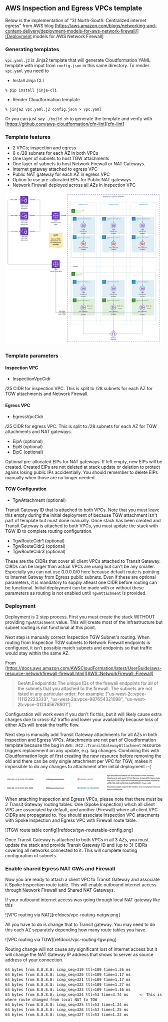 ## AWS Inspection and Egress VPCs template

Below is the implementation of "3) North-South: Centralized internet egress" from AWS blog [https://aws.amazon.com/blogs/networking-and-content-delivery/deployment-models-for-aws-network-firewall/][Deployment models for AWS Network Firewall]

### Generating templates

`vpc.yaml.j2` is Jinja2 template that will generate Cloudformation YAML template with
input from `config.json` in this same directory. To render `vpc.yaml` you need to

* Install Jinja CLI

```
% pip install jinja-cli
``` 

* Render Cloudformation template

``` 
% jinja2 vpc.yaml.j2 config.json > vpc.yaml
```

Or you can just say `./build.sh` to generate the template and verify with [https://github.com/aws-cloudformation/cfn-lint][cfn-lint]

### Template features
* 2 VPCs; inspection and egress
* 6 x /28 subnets for each AZ in both VPCs
* One layer of subnets to host TGW attachments
* One layer of subnets to host Network Firewall or NAT Gateways.
* Internet gataway attached to egress VPC
* Public NAT gateway for each AZ in egress VPC
* Option to use pre-allocated EIPs for Public NAT gateways
* Network Firewall deployed across all AZs in inspection VPC

![Network diagram](diagram.png)

### Template parameters

#### Inspection VPC

   * InspectionVpcCidr

/25 CIDR for inspection VPC. This is split to /28 subnets for each AZ for TGW attachments and Network Firewall.

#### Egress VPC

   * EgressVpcCidr

/25 CIDR for egress VPC. This is split to /28 subnets for each AZ for TGW attachments and NAT gateways.

   * EipA (optional)
   * EipB (optional)
   * EipC (optional)

Optional pre-allocated EIPs for NAT gateways. If left empty, new EIPs will be created. Created EIPs
are not deleted at stack update or deletion to protect agains losing public IPs accidentially.
You should remember to delete EIPs manually when those are no longer needed.

#### TGW Configuration

   * TgwAttachment (optional)

Transit Gateway ID that is attached to both VPCs. Note that you must leave this empty during
the initial deployment of because TGW attachment isn't part of template but must done manually.
Once stack has been created and Transit Gateway is attached to both VPCs, you must update
the stack with TGW ID to complete routing configuration.

   * TgwRouteCidr1 (optional)
   * TgwRouteCidr2 (optional)
   * TgwRouteCidr3 (optional)

These are the CIDRs that cover all client VPCs attached to Transit Gateway. CIRDs can be larger
than actual VPCs are using but can't be any smaller. Especially you can not use 0.0.0.0/0
here because default route is pointing to Internet Gatway from Egress public subnets.
Even if these are optional parameters, it is mandatory to supply atleast one CIDR before
routing can be functional. Initial deployment can be made with or without these parameters
as routing is not enabled until `TgwAttachment` is provided.

### Deployment

Deployment is 2 step process. First you must create the stack WITHOUT providing `TgwAttachment` value.
This will create most of the infrastructure but subnet routing is not functional at this point.

Next step is manually correct Inspection TGW Subnet's routing. When routing from Inspection TGW subnets
to Network Firewall endpoints is configured, it isn't possible match subnets and endpoints so that
traffic would stay within the same AZ.

From [https://docs.aws.amazon.com/AWSCloudFormation/latest/UserGuide/aws-resource-networkfirewall-firewall.html][AWS::NetworkFirewall::Firewall]
> GetAtt.EndpointIds
>    The unique IDs of the firewall endpoints for all of the subnets that you attached to the firewall. The subnets are not listed in any particular order. For example: ["us-west-2c:vpce-111122223333", "us-west-2a:vpce-987654321098", "us-west-2b:vpce-012345678901"].

Configuration will work even if you don't fix this, but it will likely cause extra charges due to
cross-AZ traffic and lower your availability because loss of either AZs will break the traffic flow.

Next step is manually add Transit Gateway attachments for all AZs in both Inspection and Egress VPCs.
Attachments are not part of Cloudformation template because the bug in `AWS::EC2::TransitGatewayAttachment`
resource triggers replacement on any update, e.g. tag changes. Combining this with Cloudformation logic
of first creating the new resource before removing the old and there can be only single attachment per
VPC for TGW, makes it impossible to do any changes to attachment after initial deployment :-(

![TGW attachment update error](refdocs/update-error.png)

When attaching Inspection and Egress VPCs, please note that there must be 2 Transit Gateway routing
tables. One (Spoke Inspection) which all client VPC are associated by default, and another (Firewall)
where all client VPC CIDRs are propagated to. You should associate Inspection VPC attacments with
Spoke Inspection and Egress VPC with Firewall route table.

![TGW route table config][refdocs/tgw-routetable-config.png]

Once Transit Gateway is attached to both VPCs in all 3 AZs, you must update the stack and provide
Transit Gateway ID and (up to 3) CIDRs covering all networks connected to it. This will complete
routing configuration of subnets.

### Enable shared Egress NAT GWs and Firewall

Now you are ready to attach a client VPC to Transit Gateway and associate it Spoke Inspection route table.
This will enable outbound internet access through Network Firewall and Shared NAT Gateways.

If your outbound internet access was going through local NAT gateway like this

![VPC routing via NAT][refdocs/vpc-routing-natgw.png]

All you have to do is change that to Transit gateway. You may need to do this each AZ separately
depending how many route tables you have.

![VPC routing via TGW][refdocs/vpc-routing-tgw.png]

Routing change will not cause any significant lost of internet access but it will change the NAT Gateway IP address that shows to server as source address of your connection.

```
64 bytes from 8.8.8.8: icmp_seq=319 ttl=109 time=1.36 ms
64 bytes from 8.8.8.8: icmp_seq=320 ttl=109 time=1.17 ms
64 bytes from 8.8.8.8: icmp_seq=321 ttl=109 time=1.17 ms
64 bytes from 8.8.8.8: icmp_seq=322 ttl=109 time=1.27 ms
64 bytes from 8.8.8.8: icmp_seq=323 ttl=109 time=1.16 ms
64 bytes from 8.8.8.8: icmp_seq=324 ttl=53 time=3.74 ms     <- This is where route changed from local NAT to TGW
64 bytes from 8.8.8.8: icmp_seq=325 ttl=53 time=1.24 ms
64 bytes from 8.8.8.8: icmp_seq=326 ttl=53 time=1.25 ms
64 bytes from 8.8.8.8: icmp_seq=327 ttl=53 time=1.22 ms
```


